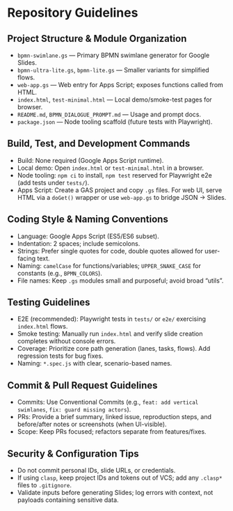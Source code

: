 # Repository Guidelines

## Project Structure & Module Organization
- `bpmn-swimlane.gs` — Primary BPMN swimlane generator for Google Slides.
- `bpmn-ultra-lite.gs`, `bpmn-lite.gs` — Smaller variants for simplified flows.
- `web-app.gs` — Web entry for Apps Script; exposes functions called from HTML.
- `index.html`, `test-minimal.html` — Local demo/smoke-test pages for browser.
- `README.md`, `BPMN_DIALOGUE_PROMPT.md` — Usage and prompt docs.
- `package.json` — Node tooling scaffold (future tests with Playwright).

## Build, Test, and Development Commands
- Build: None required (Google Apps Script runtime).
- Local demo: Open `index.html` or `test-minimal.html` in a browser.
- Node tooling: `npm ci` to install, `npm test` reserved for Playwright e2e (add tests under `tests/`).
- Apps Script: Create a GAS project and copy `.gs` files. For web UI, serve HTML via a `doGet()` wrapper or use `web-app.gs` to bridge JSON → Slides.

## Coding Style & Naming Conventions
- Language: Google Apps Script (ES5/ES6 subset).
- Indentation: 2 spaces; include semicolons.
- Strings: Prefer single quotes for code, double quotes allowed for user-facing text.
- Naming: `camelCase` for functions/variables; `UPPER_SNAKE_CASE` for constants (e.g., `BPMN_COLORS`).
- File names: Keep `.gs` modules small and purposeful; avoid broad “utils”.

## Testing Guidelines
- E2E (recommended): Playwright tests in `tests/` or `e2e/` exercising `index.html` flows.
- Smoke testing: Manually run `index.html` and verify slide creation completes without console errors.
- Coverage: Prioritize core path generation (lanes, tasks, flows). Add regression tests for bug fixes.
- Naming: `*.spec.js` with clear, scenario-based names.

## Commit & Pull Request Guidelines
- Commits: Use Conventional Commits (e.g., `feat: add vertical swimlanes`, `fix: guard missing actors`).
- PRs: Provide a brief summary, linked issue, reproduction steps, and before/after notes or screenshots (when UI-visible).
- Scope: Keep PRs focused; refactors separate from features/fixes.

## Security & Configuration Tips
- Do not commit personal IDs, slide URLs, or credentials.
- If using `clasp`, keep project IDs and tokens out of VCS; add any `.clasp*` files to `.gitignore`.
- Validate inputs before generating Slides; log errors with context, not payloads containing sensitive data.

